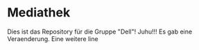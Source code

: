Mediathek
=========

Dies ist das Repository für die Gruppe "Dell"! Juhu!!! Es gab eine Veraenderung.
Eine weitere line
